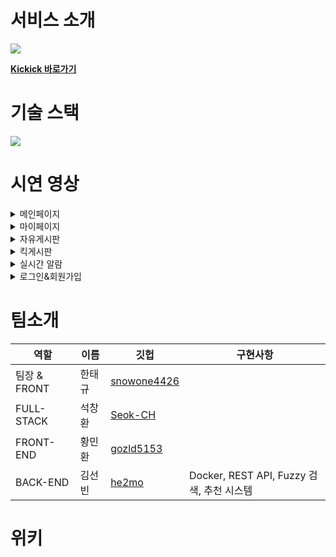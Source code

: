 # 서비스 소개 

<img src="https://cdn.discordapp.com/attachments/911193271609491487/921280363886686210/kickick-001.jpg" />      

[**Kickick 바로가기**](https://kickick.net/)

# 기술 스택      
<img src="https://user-images.githubusercontent.com/81503846/146734837-feaf05b6-3355-4c4b-9a3f-9fe897a6c35f.png" />     

# 시연 영상
<details>
     <summary>메인페이지</summary>
     
     <div markdown="1"></div>
</details>  
<details>
     <summary>마이페이지</summary>
     <div markdown="1"></div>
</details> 
<details>
<summary>자유게시판</summary>

<ul>
<details><summary>페이지네이션 & 최신 인기 정렬</summary> <img src="https://cdn.discordapp.com/attachments/750939495775469683/922400056122945586/f056ec6644198911.gif" /></details>
<details><summary>퍼지검색</summary> <img src="https://cdn.discordapp.com/attachments/750939495775469683/922400055233753098/ca8e37dd58fa247e.gif" /></details>     
<details><summary>글쓰기</summary> <img src="https://cdn.discordapp.com/attachments/750939495775469683/922400055439265842/dcdc8fbdac1a4e54.gif" /></details>
<details><summary>댓글 & 좋아요</summary> <img src="https://cdn.discordapp.com/attachments/750939495775469683/922400055653179412/05ad89a93ad92340.gif" /></details>
<details><summary>게시글 수정</summary> <img src="https://cdn.discordapp.com/attachments/750939495775469683/922400055896440882/737103741b6896cd.gif" /></details>
</ul>
</details>
<details>
     <summary>킥게시판</summary>
     <div markdown="1"></div>
</details> 
<details>
     <summary>실시간 알람</summary>
     <div markdown="1"></div>
</details>
<details>
     <summary>로그인&회원가입</summary>
     <div markdown="1"></div>
</details>


# 팀소개
|역할|이름|깃헙|구현사항|
|--|--|-|-|
|팀장 & FRONT|한태규|[snowone4426](https://github.com/snowone4426)||
|FULL-STACK|석창환|[Seok-CH](https://github.com/Seok-CH)||
|FRONT-END|황민환|[gozld5153](https://github.com/gozld5153)||
|BACK-END|김선빈|[he2mo](https://github.com/he2mo)|Docker, REST API, Fuzzy 검색, 추천 시스템|

# 위키
